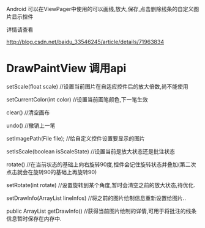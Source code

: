 
Android 可以在ViewPager中使用的可以画线,放大,保存,点击删除线条的自定义图片显示控件

详情请查看

http://blog.csdn.net/baidu_33546245/article/details/71963834

# DrawPaintView 调用api

setScale(float scale)	//设置当前图片在自适应控件后的放大倍数,尚不能使用

setCurrentColor(int color)  //设置当前画笔颜色,下一笔生效

clear()			//清空画布

undo()			//撤销上一笔

setImagePath(File file);		//给自定义控件设置要显示的图片

setIsScale(boolean isScaleState)	//设置当前是放大状态还是批注状态

rotate()				//在当前状态的基础上向右旋转90度,控件会记住旋转状态并叠加(第二次点击就会在旋转90的基础上再旋转90)

setRotate(int rotate)			//设置旋转到某个角度,暂时会清空之前的放大状态,待优化.

setDrawInfo(ArrayList<LineInfo> lineInfos)	//将之前的图片绘制信息重新设置给图片..

public ArrayList<LineInfo> getDrawInfo()       //获得当前图片绘制的详情,可用于将批注的线条信息暂时保存在内存中.
